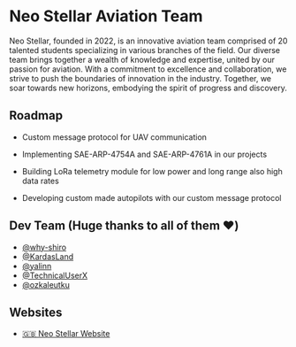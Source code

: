 
# Neo Stellar Aviation Team

Neo Stellar, founded in 2022, is an innovative aviation team comprised of 20 talented students specializing in various branches of the field. Our diverse team brings together a wealth of knowledge and expertise, united by our passion for aviation. With a commitment to excellence and collaboration, we strive to push the boundaries of innovation in the industry. Together, we soar towards new horizons, embodying the spirit of progress and discovery.

## Roadmap

- Custom message protocol for UAV communication

- Implementing SAE-ARP-4754A and SAE-ARP-4761A in our projects 

- Building LoRa telemetry module for low power and long range also high data rates

- Developing custom made autopilots with our custom message protocol


## Dev Team (Huge thanks to all of them ❤️)

- [@why-shiro](https://www.github.com/why-shiro)
- [@KardasLand](https://github.com/KardasLand)
- [@yalinn](https://github.com/yalinn)
- [@TechnicalUserX](https://github.com/TechnicalUserX)
- [@ozkaleutku](https://github.com/ozkaleutku)



## Websites

- [🇬🇧 Neo Stellar Website](https://neostellar.net)
